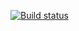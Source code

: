 [![Build status](https://ci.appveyor.com/api/projects/status/0emrsv6vcoi58106?svg=true)](https://ci.appveyor.com/project/Ksenia-Mesh/eventsourcewebsockets-frontend)

